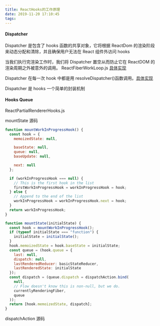 ```yaml
---
title: ReactHooks的工作原理
date: 2019-11-20 17:10:45
tags:
---
```


#### Dispatcher

Dispatcher 是包含了 hooks 函数的共享对象，它将根据 ReactDom 的渲染阶段来动态分配和清除，并且确保用户无法在 React 组件外访问 hooks

当我们执行完渲染工作时，我们将 Dispatcher 置空从而防止它在 ReactDOM 的渲染周期之外被意外的调用。
ReactFiberWorkLoop.js
[具体实现](https://github.com/facebook/react/blob/master/packages/react-reconciler/src/ReactFiberWorkLoop.js#L1494)

Dispatcher 在每一次 hook 中都是用 resolveDispatcher()函数调用。[具体实现](https://github.com/facebook/react/blob/master/packages/react/src/ReactHooks.js#L22)

Dispatcher 是 hooks 一个简单的封装机制

#### Hooks Queue

ReactPartialRendererHooks.js

mountState 源码

```javascript
function mountWorkInProgressHook() {
  const hook = {
    memoizedState: null,

    baseState: null,
    queue: null,
    baseUpdate: null,

    next: null
  };

  if (workInProgressHook === null) {
    // This is the first hook in the list
    firstWorkInProgressHook = workInProgressHook = hook;
  } else {
    // Append to the end of the list
    workInProgressHook = workInProgressHook.next = hook;
  }
  return workInProgressHook;
}

function mountState(initialState) {
  const hook = mountWorkInProgressHook();
  if (typeof initialState === "function") {
    initialState = initialState();
  }
  hook.memoizedState = hook.baseState = initialState;
  const queue = (hook.queue = {
    last: null,
    dispatch: null,
    lastRenderedReducer: basicStateReducer,
    lastRenderedState: initialState
  });
  const dispatch = (queue.dispatch = dispatchAction.bind(
    null,
    // Flow doesn't know this is non-null, but we do.
    currentlyRenderingFiber,
    queue
  ));
  return [hook.memoizedState, dispatch];
}
```

dispatchAction 源码

```javascript
```
